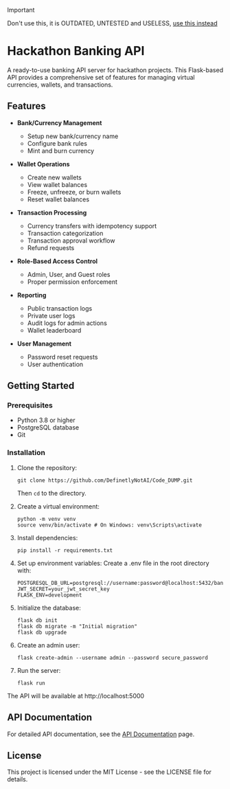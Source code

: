 > [!IMPORTANT]
> Don't use this, it is OUTDATED, UNTESTED and USELESS, [use this instead](https://github.com/DefinetlyNotAI/FlaskBank)

# Hackathon Banking API

A ready-to-use banking API server for hackathon projects. This Flask-based API provides a comprehensive set of features
for managing virtual currencies, wallets, and transactions.

## Features

- **Bank/Currency Management**
    - Setup new bank/currency name
    - Configure bank rules
    - Mint and burn currency

- **Wallet Operations**
    - Create new wallets
    - View wallet balances
    - Freeze, unfreeze, or burn wallets
    - Reset wallet balances

- **Transaction Processing**
    - Currency transfers with idempotency support
    - Transaction categorization
    - Transaction approval workflow
    - Refund requests

- **Role-Based Access Control**
    - Admin, User, and Guest roles
    - Proper permission enforcement

- **Reporting**
    - Public transaction logs
    - Private user logs
    - Audit logs for admin actions
    - Wallet leaderboard

- **User Management**
    - Password reset requests
    - User authentication

## Getting Started

### Prerequisites

- Python 3.8 or higher
- PostgreSQL database
- Git

### Installation

1. Clone the repository:
   ```
   git clone https://github.com/DefinetlyNotAI/Code_DUMP.git
   ```
    Then `cd` to the directory.

2. Create a virtual environment:
   ```
   python -m venv venv
   source venv/bin/activate # On Windows: venv\Scripts\activate
   ```

3. Install dependencies:
   ```
   pip install -r requirements.txt
   ```

4. Set up environment variables:
   Create a .env file in the root directory with:
   ```
   POSTGRESQL_DB_URL=postgresql://username:password@localhost:5432/banking_db
   JWT_SECRET=your_jwt_secret_key
   FLASK_ENV=development
   ```

5. Initialize the database:
   ```
   flask db init
   flask db migrate -m "Initial migration"
   flask db upgrade
   ```

6. Create an admin user:
   ```
   flask create-admin --username admin --password secure_password
   ```

7. Run the server:
   ```
   flask run
   ```

The API will be available at http://localhost:5000

## API Documentation

For detailed API documentation, see the [API Documentation](https://your-deployed-app.com/api-docs) page.

## License

This project is licensed under the MIT License - see the LICENSE file for details.
